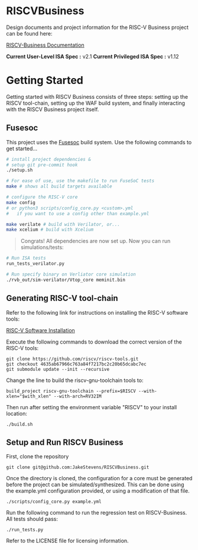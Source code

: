 # RISCVBusiness
Design documents and project information for the RISC-V Business project can be found here:

[RISCV-Business Documentation](https://wiki.itap.purdue.edu/display/RISC/RISCV-Business)

**Current User-Level ISA Spec :** v2.1
**Current Privileged ISA Spec :** v1.12

# Getting Started

Getting started with RISCV Business consists of three steps: setting up the RISCV tool-chain, setting up the WAF build system, and finally interacting with the RISCV Business project itself. 

## Fusesoc
This project uses the [Fusesoc](http://fusesoc.net/) build system.  Use the following commands to get started...

```bash
# install project dependencies &
# setup git pre-commit hook
./setup.sh

# For ease of use, use the makefile to run FuseSoC tests
make # shows all build targets available

# configure the RISC-V core
make config 
# or python3 scripts/config_core.py <custom>.yml
#   if you want to use a config other than example.yml

make verilate # build with Verilator, or...
make xcelium # build with Xcelium
```

> Congrats! All dependencies are now set up.  Now you can run simulations/tests:


```bash
# Run ISA tests
run_tests_verilator.py

# Run specify binary on Verliator core simulation
./rvb_out/sim-verilator/Vtop_core meminit.bin
```

## Generating RISC-V tool-chain

Refer to the following link for instructions on installing the RISC-V software tools:

[RISC-V Software Installation](https://riscv.org/software-tools/)

Execute the following commands to download the correct version of the RISC-V tools:

~~~
git clone https://github.com/riscv/riscv-tools.git
git checkout 4635ab67966c763a84f7217bc2c20b65dcabc7ec
git submodule update --init --recursive
~~~

Change the line to build the riscv-gnu-toolchain tools to:

~~~
build_project riscv-gnu-toolchain --prefix=$RISCV --with-xlen="$with_xlen" --with-arch=RV32IM
~~~

Then run after setting the environment variable "RISCV" to your install location:

~~~
./build.sh
~~~

## Setup and Run RISCV Business

First, clone the repository

~~~
git clone git@github.com:JakeStevens/RISCVBusiness.git
~~~

Once the directory is cloned, the configuration for a core must be generated before the project can be simulated/synthesized. This can be done using the example.yml configuration provided, or using a modification of that file.

~~~
./scripts/config_core.py example.yml
~~~

Run the following command to run the regression test on RISCV-Business.  All tests should pass:

~~~
./run_tests.py
~~~

Refer to the LICENSE file for licensing information.
